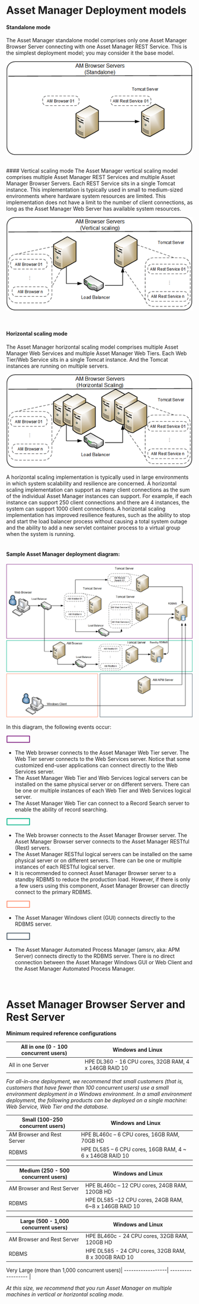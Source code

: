 # Asset Manager Deployment models


#### Standalone mode

The Asset Manager standalone model comprises only one Asset Manager Browser Server connecting with one Asset Manager REST Service. This is the simplest deployment model; you may consider it the base model.

![Standalone](../img/sizing/AMB_1.1_Standalone.png)

<br/>
#### Vertical scaling mode
The Asset Manager vertical scaling model comprises multiple Asset Manager REST Services and multiple Asset Manager Browser Servers. Each REST Service sits in a single Tomcat instance. This implementation is typically used in small to medium-sized environments where hardware system resources are limited. This implementation does not have a limit to the number of client connections, as long as the Asset Manager Web Server has available system resources.

![Vertical](../img/sizing/AMB_1.1_Vertical.png)

<br/>


#### Horizontal scaling mode
The Asset Manager horizontal scaling model comprises multiple Asset Manager Web Services and multiple Asset Manager Web Tiers. Each Web Tier/Web Service sits in a single Tomcat instance. And the Tomcat instances are running on multiple servers.  

![Horizontal](../img/sizing/AMB_1.1_Horizontal.png)

A horizontal scaling implementation is typically used in large environments in which system scalability and resilience are concerned. A horizontal scaling implementation can support as many client connections as the sum of the individual Asset Manager instances can support. For example, if each instance can support 250 client connections and there are 4 instances, the system can support 1000 client connections. A horizontal scaling implementation has improved resilience features, such as the ability to stop and start the load balancer process without causing a total system outage and the ability to add a new servlet container process to a virtual group when the system is running.
<br/>
<br/>
#### Sample Asset Manager deployment diagram:


![All_in_one](../img/sizing/AM_9.6.0_AIO_cl4.png)

In this diagram, the following events occur: 

![purple](../img/sizing/purple_rect.png)

* The Web browser connects to the Asset Manager Web Tier server. The Web Tier server connects to the Web Services server. Notice that some customized end-user applications can connect directly to the Web Services server. 
* The Asset Manager Web Tier and Web Services logical servers can be installed on the same physical server or on different servers. There can be one or multiple instances of each Web Tier and Web Services logical server. 
* The Asset Manager Web Tier can connect to a Record Search server to enable the ability of record searching.


![green](../img/sizing/green_rect.png)

* The Web browser connects to the Asset Manager Browser server. The Asset Manager Browser server connects to the Asset Manager RESTful (Rest) servers.
* The Asset Manager RESTful logical servers can be installed on the same physical server or on different servers. There can be one or multiple instances of each RESTful logical server. 
* It is recommended to connect Asset Manager Browser server to a standby RDBMS to reduce the production load. However, if there is only a few users using this component, Asset Manager Browser can directly connect to the primary RDBMS.


![orange](../img/sizing/orange_rect.png)

* The Asset Manager Windows client (GUI) connects directly to the RDBMS server. 

![dark_green](../img/sizing/dark_green_rect.png)

* The Asset Manager Automated Process Manager (amsrv, aka: APM Server) connects directly to the RDBMS server. There is no direct connection between the Asset Manager Windows GUI or Web Client and the Asset Manager Automated Process Manager.

<br/>

# Asset Manager Browser Server and Rest Server 
**Minimum required reference configurations**




All in one (0 - 100 concurrent users) | Windows and Linux
------------------| ------------------ 
All in one Server | HPE DL360 - 16 CPU cores, 32GB RAM, 4 x 146GB RAID 10 

*For all-in-one deployment, we recommend that small customers (that is, customers that have fewer than 100 concurrent users) use a small environment deployment in a Windows environment. In a small environment deployment, the following products can be deployed on a single machine: Web Service, Web Tier and the database.*

Small (100-250 concurrent users) | Windows and Linux
------------------| ------------------ 
AM Browser and Rest Server | HPE BL460c – 6 CPU cores, 16GB RAM, 70GB HD
RDBMS | HPE DL585 – 6 CPU cores, 16GB RAM, 4 ~ 6 x 146GB RAID 10

 Medium (250 - 500 concurrent users) | Windows and Linux
------------------| ------------------ 
AM Browser and Rest Server  | HPE BL460c – 12 CPU cores, 24GB RAM, 120GB HD 
RDBMS | HPE DL585 –12 CPU cores, 24GB RAM, 6~8 x 146GB RAID 10 


Large (500 - 1,000 concurrent users) | Windows and Linux
------------------| ------------------ 
AM Browser and Rest Server | HPE BL460c - 24 CPU cores, 32GB RAM, 120GB HD
RDBMS | HPE DL585 - 24 CPU cores, 32GB RAM, 8 x 300GB RAID 10

Very Large (more than 1,000 concurrent users)| 
------------------| ------------------ 
|

*At this size, we recommend that you run Asset Manager on multiple machines in vertical or horizontal scaling mode.*